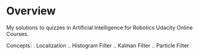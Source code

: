 # Overview
My solutions to quizzes in Artificial Intelligence for Robotics Udacity Online Courses.

Concepts:
. Localization
.. Histogram Filter
.. Kalman Filter
.. Particle Filter

